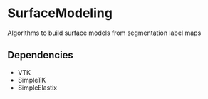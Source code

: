# SurfaceModeling
Algorithms to build surface models from segmentation label maps

## Dependencies
* VTK
* SimpleTK
* SimpleElastix
